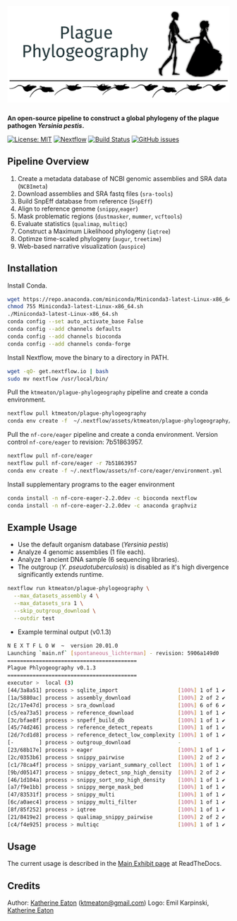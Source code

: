 # ![ktmeaton/plague-phylogeography](https://raw.githubusercontent.com/ktmeaton/plague-phylogeography/master/docs/images/plague-phylo-logo.png)

**An open-source pipeline to construct a global phylogeny of the plague pathogen *Yersinia pestis*.**

[![License: MIT](https://img.shields.io/badge/License-MIT-yellow.svg)](https://github.com/ktmeaton/plague-phylogeography/blob/master/LICENSE)
[![Nextflow](https://img.shields.io/badge/nextflow-%E2%89%A520.01.0-blue.svg)](https://www.nextflow.io/)
[![Build Status](https://github.com/ktmeaton/plague-phylogeography/workflows/Install/badge.svg?branch=master)](https://github.com/ktmeaton/NCBImeta/actions?query=workflow%3ABuilding+branch%3Amaster)
[![GitHub issues](https://img.shields.io/github/issues/ktmeaton/plague-phylogeography.svg)](https://github.com/ktmeaton/plague-phylogeography/issues)

## Pipeline Overview

1. Create a metadata database of NCBI genomic assemblies and SRA data (```NCBImeta```)
1. Download assemblies and SRA fastq files (```sra-tools```)
1. Build SnpEff database from reference (```SnpEff```)
1. Align to reference genome (```snippy```,```eager```)
1. Mask problematic regions (```dustmasker```, ```mummer```, ```vcftools```)
1. Evaluate statistics (```qualimap```, ```multiqc```)
1. Construct a Maximum Likelihood phylogeny (```iqtree```)
1. Optimze time-scaled phylogeny (```augur```, ```treetime```)
1. Web-based narrative visualization (```auspice```)

## Installation

Install Conda.

```bash
wget https://repo.anaconda.com/miniconda/Miniconda3-latest-Linux-x86_64.sh
chmod 755 Miniconda3-latest-Linux-x86_64.sh
./Miniconda3-latest-Linux-x86_64.sh
conda config --set auto_activate_base False
conda config --add channels defaults
conda config --add channels bioconda
conda config --add channels conda-forge
```

Install Nextflow, move the binary to a directory in PATH.

```bash
wget -qO- get.nextflow.io | bash
sudo mv nextflow /usr/local/bin/
```

Pull the ```ktmeaton/plague-phylogeography``` pipeline and create a conda environment.  

```bash
nextflow pull ktmeaton/plague-phylogeography
conda env create -f  ~/.nextflow/assets/ktmeaton/plague-phylogeography/environment.yaml
```

Pull the ```nf-core/eager``` pipeline and create a conda environment.
Version control ```nf-core/eager``` to revision: 7b51863957.  

```bash
nextflow pull nf-core/eager
nextflow pull nf-core/eager -r 7b51863957
conda env create -f ~/.nextflow/assets/nf-core/eager/environment.yml
```

Install supplementary programs to the eager environment

```bash
conda install -n nf-core-eager-2.2.0dev -c bioconda nextflow
conda install -n nf-core-eager-2.2.0dev -c anaconda graphviz
```

## Example Usage

* Use the default organism database (*Yersinia pestis*)
* Analyze 4 genomic assemblies (1 file each).
* Analyze 1 ancient DNA sample (6 sequencing libraries).
* The outgroup (*Y. pseudotuberculosis*) is disabled as it's high divergence significantly extends runtime.

```bash
nextflow run ktmeaton/plague-phylogeography \
  --max_datasets_assembly 4 \
  --max_datasets_sra 1 \
  --skip_outgroup_download \
  --outdir test
```

* Example terminal output (v0.1.3)

```bash
N E X T F L O W  ~  version 20.01.0
Launching `main.nf` [spontaneous_lichterman] - revision: 5906a149d0
=========================================
Plague Phlyogeography v0.1.3
=========================================
executor >  local (3)
[44/3a8a51] process > sqlite_import                   [100%] 1 of 1 ✔
[1a/5880ac] process > assembly_download               [100%] 2 of 2 ✔
[2c/17e47d] process > sra_download                    [100%] 6 of 6 ✔
[c5/ea73a5] process > reference_download              [100%] 1 of 1 ✔
[3c/bfae8f] process > snpeff_build_db                 [100%] 1 of 1 ✔
[45/74d246] process > reference_detect_repeats        [100%] 1 of 1 ✔
[2d/7cd1d8] process > reference_detect_low_complexity [100%] 1 of 1 ✔
[-        ] process > outgroup_download               -
[23/68b17e] process > eager                           [100%] 1 of 1 ✔
[2c/0353b6] process > snippy_pairwise                 [100%] 2 of 2 ✔
[c1/78ca4f] process > snippy_variant_summary_collect  [100%] 1 of 1 ✔
[9b/d05147] process > snippy_detect_snp_high_density  [100%] 2 of 2 ✔
[46/1d104a] process > snippy_sort_snp_high_density    [100%] 1 of 1 ✔
[a7/f9e1bb] process > snippy_merge_mask_bed           [100%] 1 of 1 ✔
[47/83531f] process > snippy_multi                    [100%] 1 of 1 ✔
[6c/a0aec4] process > snippy_multi_filter             [100%] 1 of 1 ✔
[8f/85f252] process > iqtree                          [100%] 1 of 1 ✔
[21/8419e2] process > qualimap_snippy_pairwise        [100%] 2 of 2 ✔
[c4/f4e925] process > multiqc                         [100%] 1 of 1 ✔
```

## Usage

The current usage is described in the [Main Exhibit page](https://plague-phylogeography.readthedocs.io/en/latest/exhibit/exhibit_link.html#main-exhibit) at ReadTheDocs.

## Credits

Author: [Katherine Eaton](https://github.com/ktmeaton) (ktmeaton@gmail.com)
Logo: Emil Karpinski, [Katherine Eaton](https://github.com/ktmeaton)
